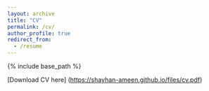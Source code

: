 ```yaml
---
layout: archive
title: "CV"
permalink: /cv/
author_profile: true
redirect_from:
  - /resume
---
```


{% include base_path %}

[Download CV here] (https://shayhan-ameen.github.io/files/cv.pdf)

<!-- Education


======


* B.S. in GitHub, GitHub University, 2012


* M.S. in Jekyll, GitHub University, 2014


* Ph.D in Version Control Theory, GitHub University, 2018 (expected)



Work experience


======


* Summer 2015: Research Assistant


  * Github University


  * Duties included: Tagging issues


  * Supervisor: Professor Git



* Fall 2015: Research Assistant


  * Github University


  * Duties included: Merging pull requests


  * Supervisor: Professor Hub

  
Skills

======

* Skill 1

* Skill 2

  * Sub-skill 2.1

  * Sub-skill 2.2

  * Sub-skill 2.3

* Skill 3


Publications

======

  <ul>{% for post in site.publications %}

    {% include archive-single-cv.html %}

  {% endfor %}</ul>

  
Talks


======


  <ul>{% for post in site.talks %}


    {% include archive-single-talk-cv.html %}


  {% endfor %}</ul>

  
Teaching


======

  <ul>{% for post in site.teaching %}


    {% include archive-single-cv.html %}


  {% endfor %}</ul>

  
Service and leadership


======


* Currently signed in to 43 different slack teams -->
